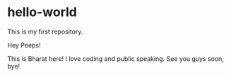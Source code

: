 # hello-world
This is my first repository.

Hey Peeps!

This is Bharat here! I love coding and public speaking.
See you guys soon, bye!
